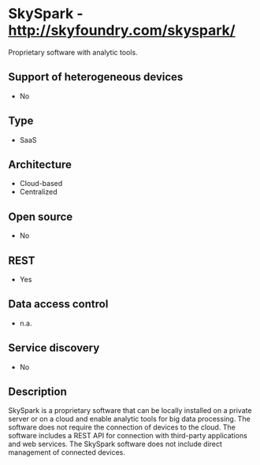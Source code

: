 # SkySpark - http://skyfoundry.com/skyspark/
Proprietary software with analytic tools.

## Support of heterogeneous devices
- No

## Type
- SaaS

## Architecture
- Cloud-based
- Centralized

## Open source
- No

## REST
- Yes

## Data access control
- n.a.

## Service discovery
- No

## Description
SkySpark is a proprietary software that can be locally installed on a private server or on a cloud and enable analytic tools for big data processing. The software does not require the connection of devices to the cloud. The software includes a REST API for connection with third-party applications and web services. The SkySpark software does not include direct management of connected devices.